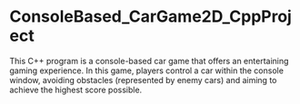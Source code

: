 # ConsoleBased_CarGame2D_CppProject
This C++ program is a console-based car game that offers an entertaining gaming experience. In this game, players control a car within the console window, avoiding obstacles (represented by enemy cars) and aiming to achieve the highest score possible.

